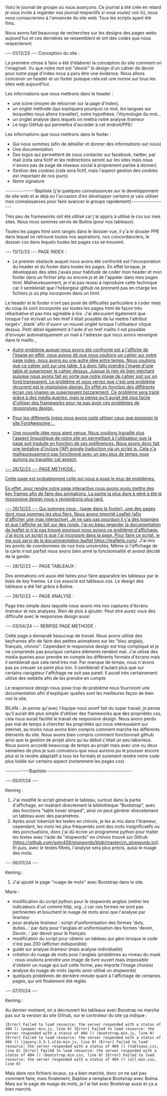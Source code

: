 

Voici le journal de groupe où nous avançons. Ce journal a été crée en retard je vous invite à regarder nos journal respectifs si vous voulez voir
Ici, nous nous consacrerons à l'anvancée du site web. Tous les scripts ayant été finis.

Nous avons fait beaucoup de recherches sur les designs des pages webs aujourd'hui et ces dernières se ressemblent et ont des codes que nous respecteront.

--- 01/12/23 ---
Conception du site :

La première chose à faire a été d'élaborer la conception du site comment on l'imaginait. Vu que notre mot est "devoir" le design d'un cahier de devoir pour notre page d'index nous a paru être une évidence.
Nous allons concevoir un header et un footer puisque cela est une norme sur tous les sites web aujourd'hui.

Les informations que nous mettrons dans le header :
- une icone (moyen de retourner sur la page d'index),
- un onglet méthode (qui expliquera pourquoi ce mot, les langues sur lesquelles nous allons travailler), notre hypothèse, l'étymologie du mot...
- un onglet analyse dans lequels on mettra notre analyse itrameur
- Le logo GitHub qui permettra d'accéder à cet endroit/PPE/

Les informations que nous mettrons dans le footer :
- Qui nous sommes (afin de détailler et donner des informations sur nous)
- Une documentation
- Des logos qui permettent de nous contacter sur facebook, twitter, par mail (cela sera fictif et les redirections seront sur les sites mais nous n'avons pas de page de réseaux social à proprement parlée à donner)
- Gestion des cookies (cela sera fictif, mais l'aspect gestion des cookies est important de nos jours)
- Notre signature

---------------Baptiste (j'ai quelques connaissances sur le developpement de site web et ai déjà eu l'occasion d'en développer certains je vais utiliser mes connaissances pour faire avancer le groupe rapidement)------------------

Très peu de frameworks ont été utilisé car j'ai appris à utilisé le css sur mes sites. Nous nous sommes servis de Bulma (pour nos tableaux).

Toutes les pages html sont rangés dans le dossier vue, il y'a le dossier PPE dans lequel on retrouve toutes nos aspirations, nos concordanciers, le dossier css dans lequels toutes les pages css se trouvent.

--- 13/12/23 ---
PAGE INDEX :

- Le premier obstacle auquel nous avons été confronté est l'incorporation du header et du footer dans toutes les pages. En effet lorsque, je développais des sites j'avais pour habitude de coder mon header et mon footer dans un fichier
php ou encore js et de l'appeler dans mes pages html. Malheureusement, je n'ai pas reussi à reproduire cette technique car il semblerait que l'hebergeur github ne prennent pas en charge les fichiers js où php incorporés dans un html.

Le header et le footer n'ont pas posé de difficultés particulière à coder mais du coup ils sont incorporés sur toutes les pages html de façon très rébarbative et pas très agréable à lire.
J'ai découvert également que lorsque l'on écrivait un lien href il était possible de lui mettre l'attribut target='_blank' afin d'ouvrir un nouvel onglet lorsque l'utilisateur clique dessus.
Petit détail également à l'aide d'un href mailto il est possible d'envoyer automatiquement un mail à l'adresse que nous avons renseigné dans le mailto <a href="mailto:projetPPE2023BMK@gmail.com">.


- Autre problème auquel nous avons été confronté est a l'affiche de l'image en effet, nous avions dit que nous voulions un cahier sur notre page index, nous avons eu une autre idée entre temps. Nous voulions que ce cahier soit sur une table.
Il a donc fallu prendre l'image d'une table et superposer le cahier dessus. Jusque là rien de bien méchant puisque nous avons fait en sorte que notre image de cahier soit sur un fond transparent.
Le problème et vous verrez que c'est une problème récurrent est le responsive design. En effet en fonction des différents écran ces images se superposent bizzarement. Ce problème sera traité grâce à des media queries, mais je pense
qu'il aurait été plus facile d'utiliser des frameworks pour ne pas avoir ces problèmes de responsives design.

- Pour les différents logos nous avons juste utiliser ceux que proposer le site FontAwesome :    <link rel="stylesheet" href="https://cdnjs.cloudflare.com/ajax/libs/font-awesome/6.0.0/css/all.min.css">.

- Une nouvelle idée nous aient venue. Nous voulions travaillé plus l'aspect linguistique de notre site en permettant à l'utilisateur que la page soit traduite en fonction de ses préférences. Nous avons donc fait une tentative
d'inclure l'API google traduction via un script js. Cela n'a malheureusement pas fonctionné avec un peu plus de temps nous aurions pu travailler cet aspect.


--- 26/12/23 ---
PAGE METHODE :

Cette page est probablement celle qui nous a posé le plus de problèmes.

En effet, pour rendre notre page interactive nous avons voulu mettre des key frames afin de faire des animations.
La partie la plus dure à géré a été le responsive design nous y reviendrons plus tard.

--- 26/12/23 ---
Qui sommes nous : (page dans le footer), une des pages dont nous sommes les plus fiers. Nous avons importé Leaflet (afin d'afficher une map interactive). Je ne sais pas pourquoi il y'a des losanges et que l'affiche se fait sur des ronds, j'ai eu beau regarder la documentation de leaflet je n'ai pas trouvé pourquoi nous avions ce problème d'affichage. J'ai écris un script js que j'ai incorporé dans la page. Pour faire ce script, je me suis servi de la docummentation leaflet https://leafletjs.com/. J'ai mis les points de coordonnées de nos trois universités. Même si l'affichage de la carte n'est parfait nous avons bien aimé la fonctionnalité et avond décidé de la garder.

--- 28/12/23 ---
PAGE TABLEAUX :

Des animations ont aussi été faites pour faire apparaître les tableaux par le biais de key frames. Le css associé est tableaux.css. Le design des tableaux a été fait grâce à Bulma


--- 28/12/23 ---
PAGE ANALYSE :

Page très simple dans laquelle nous avons mis nos captures d'écrans itrameur et nos analyses. Rien de plus à ajouter. Peut etre aurez vous des difficulté avec le responsive design aussi

--- 03/04/24 ---
RERPISE PAGE METHODE :

Cette page a demandé beaucoup de travail. Nous avons utilisé des keyframes afin de faire des petites animations sur les "bloc anglais, français, chinois". Cependant le responsive design est trop compliqué et je ne comprends pas pourquoi certains éléments rendent mal. J'ai utilisé des media queries pour prendre en compte les différents formats d'écrans mais il semblerait que cela rend très mal.
Par manque de temps, nous n'avons pas pu creuser ce point plus loin.
Il semblerait d'autant plus que sur certains navigateur l'affchage ne soit pas pareil. Il aurait très certainement utilisé des webkits afin de les prendre en compte

Le responsive design nous pose trop de problème nous fourniront une documentation afin d'expliquer quelles sont les meilleures façon de bien voir le site.




BILAN : Je pense qu'avec l'équipe nous avonf fait du super travail, je pense qu'il aurait été plus simple d'utiliser des frameworks que des propriétés css, cela nous aurait facilité le travail de responsive design. Nous avons perdu pas mal de temps à chercher les propriétés qui nous intéressaient sur internet, au moins nous avons bien compris comment marche les différents éléments du site. Nous avons bien compris comment fonctionnait github ainsi que la gestion de projet alors qu'au début c'était un peu laborieux. Nous avons accordé beaucoup de temps au projet mais avec une ou deux semaines de plus je suis convaincu que nous aurions pu le pousser encore plus et le rendre adaptatif à tous les formats et surement rendre notre code plus lisible sur certains aspect (notamment les pages css).

------------Baptiste-------------------------------------------

--- 05/01/24 ---

Keming :

1. J'ai modifié le script générant le tableau, surtout dans la partie d'affichage, en insérant directement la bibliothèque "Bootstrap", avec des fonctions "table hover striped", ainsi on peut générer direcetement un tableau avec des paramètres.
2. Après avoir tokenizé les textes en chinois, je les ai mis dans l'Itrameur, cependant, les mots les plus fréquentés sont des mots insignificatifs ou des ponctuations, donc j'ai dû écrire un programme python pour traiter les textes avec l'aide de "stopwords" en chinois trouvé sur Github (https://github.com/goto456/stopwords/blob/master/cn_stopwords.txt). Et puis, avec le textes filtrés, l'analyse sera plus précis, aussi le nuage des mots.

--- 06/01/24 ---

Keming :

1. J'ai ajouté le page "nuage de mots" avec Bootstrap dans le site.


Marie :
- modification du script python pour le stopwords anglais (retirer les indicateurs d'url comme http, org...) car ces formes ne sont pas pertinentes et bouchent le nuage de mots ainsi que l'analyse par itrameur
- pour analyse itrameur : script d'uniformisation des formes 'duty, duties...' par duty pour l'anglais et uniformisation des formes 'devoir, Devoir...' par devoir pour le français
- modification du script pour obtenir un tableau qui gère lorsque le code n'est pas 200 (afficher indisponible)
- guide sur analyse itrameur (mais analyse individuelle)
- création du nuage de mots pour l'anglais (problèmes au niveau du mask : nous voulions prendre une image de livre ouvert mais impossible d'obtenir un nuage qui suit cette forme, peu importe l'image choisie)
- analyse du nuage de mots (après avoir utilisé un stopwords)
- quelques problèmes de dernière minute quant à l'affichage de certaines pages, qui ont finalement été réglés

--- 07/01/24 ---

Keming :

Au dernier moment, on a décrouvert les tableaux avec Boostrap ne marche pas sur la version du site Github, sur le controleur du site ça indique : 

`[Error] Failed to load resource: the server responded with a status of 404 () (popper.min.js, line 0)
[Error] Failed to load resource: the server responded with a status of 404 () (bootstrap.min.js, line 0)
[Error] Failed to load resource: the server responded with a status of 404 () (jquery-3.3.1.slim.min.js, line 0)
[Error] Failed to load resource: the server responded with a status of 404 () (tableaux.css, line 0)
[Error] Failed to load resource: the server responded with a status of 404 () (bootstrap.min.css, line 0)
[Error] Failed to load resource: the server responded with a status of 404 () (all.min.css, line 0)`

Mais dans nos fichiers locaux, ça a bien marché, donc on ne sait pas comment faire, mais finalement, Baptise a remplacé Bootstrap avec Bulma. Mais sur le page de nuage de mots, je l'ai fait avec Bootstrap aussi et ça a bien marché.
